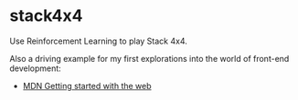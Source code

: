 # stack4x4

Use Reinforcement Learning to play Stack 4x4.

Also a driving example for my first explorations into the world of front-end development:

- [MDN Getting started with the web](https://developer.mozilla.org/en-US/docs/Learn/Getting_started_with_the_web)
